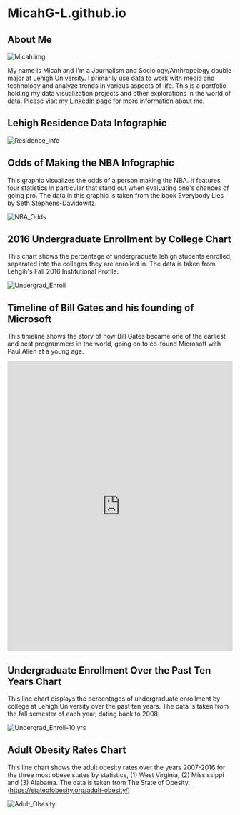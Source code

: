 # MicahG-L.github.io
## About Me

![Micah.img](https://github.com/MicahG-L/MicahG-L.github.io/blob/master/micah-gl-201x300.jpg?raw=true)

My name is Micah and I'm a Journalism and Sociology/Anthropology double major at Lehigh University. I primarily use data to work with media and technology and analyze trends in various aspects of life. This is a portfolio holding my data visualization projects and other explorations in the world of data.
Please visit [my LinkedIn page](https://www.linkedin.com/in/micah-golomb-leavitt-b303b4152/) for more information about me.

## Lehigh Residence Data Infographic

![Residence_info](https://github.com/MicahG-L/MicahG-L.github.io/blob/master/Social%20Media%20Marketing%20-%20Business%20Infographic.png?raw=true)

## Odds of Making the NBA Infographic

This graphic visualizes the odds of a person making the NBA. It features four statistics in particular that stand out when evaluating one's chances of going pro. The data in this graphic is taken from the book Everybody Lies by Seth Stephens-Davidowitz.

![NBA_Odds](https://github.com/MicahG-L/MicahG-L.github.io/blob/master/NBA%20Odds.png?raw=true)

## 2016 Undergraduate Enrollment by College Chart

This chart shows the percentage of undergraduate lehigh students enrolled, separated into the colleges they are enrolled in. The data is taken from Lehgih's Fall 2016 Institutional Profile.

![Undergrad_Enroll](https://github.com/MicahG-L/MicahG-L.github.io/blob/master/J24%20Day%205%20%25%20Chart.png?raw=true)

## Timeline of Bill Gates and his founding of Microsoft

This timeline shows the story of how Bill Gates became one of the earliest and best programmers in the world, going on to co-found Microsoft with Paul Allen at a young age.

<iframe src='https://cdn.knightlab.com/libs/timeline3/latest/embed/index.html?source=1yYO0mgqG_Wq7CfEPCjl4uaJs9a7voPDsHS4ywfpRrYQ&font=Default&lang=en&initial_zoom=2&height=650' width='100%' height='650' webkitallowfullscreen mozallowfullscreen allowfullscreen frameborder='0'></iframe>

## Undergraduate Enrollment Over the Past Ten Years Chart

This line chart displays the percentages of undergraduate enrollment by college at Lehigh University over the past ten years. The data is taken from the fall semester of each year, dating back to 2008.

![Undergrad_Enroll-10 yrs](https://github.com/MicahG-L/MicahG-L.github.io/blob/master/EnrollLineChart.png?raw=true)

## Adult Obesity Rates Chart

This line chart shows the adult obesity rates over the years 2007-2016 for the three most obese states by statistics, (1) West Virginia, (2) Mississippi and (3) Alabama. The data is taken from The State of Obesity. (https://stateofobesity.org/adult-obesity/)

![Adult_Obesity](https://github.com/MicahG-L/MicahG-L.github.io/blob/master/Adult_Obesity_Rates_of_Three_Most_Obese_States_Alabama_Mississippi_West_Virginia_chartbuilder.png?raw=true)
